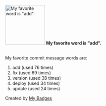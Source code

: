 <img src="https://my-badges.github.io/my-badges/favorite-word.png" alt="My favorite word is &quot;add&quot;." title="My favorite word is &quot;add&quot;." width="128">
<strong>My favorite word is &quot;add&quot;.</strong>
<br><br>

My favorite commit message words are:

1. add (used 76 times)
2. fix (used 69 times)
3. version (used 38 times)
4. deploy (used 34 times)
5. update (used 24 times)


Created by <a href="https://github.com/my-badges/my-badges">My Badges</a>